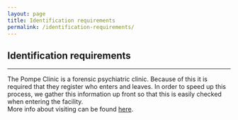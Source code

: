 ```yaml
---
layout: page
title: Identification requirements
permalink: /identification-requirements/
---
```


<div class="row">
	<div class="col-md-8">
		<h2>Identification requirements</h2>
		<hr>
	</div>
</div>

<div class="row">
	<div class="col-md-8">
		<p>
		    The Pompe Clinic is a forensic psychiatric clinic. Because of this it is required that they register who enters and leaves. In order to speed up this process, we gather this information up front so that this is easily checked when entering the facility. 
		    <br>
            More info about visiting can be found <a href="http://www.pompestichting.nl/site/Bezoekers/Pati%ebnten%20bezoeken/">here</a>.
		</p>
	</div>
</div>

